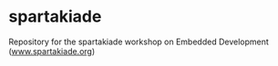 # spartakiade
Repository for the spartakiade workshop on Embedded Development (www.spartakiade.org)
